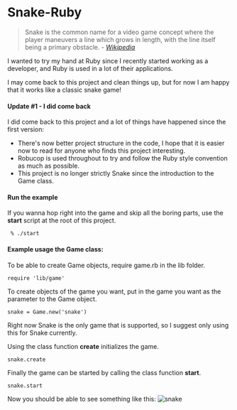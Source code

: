 # Snake-Ruby
>Snake is the common name for a video game concept where the player maneuvers a line which grows in length, with the line itself being a primary obstacle. - _[Wikipedia](https://en.wikipedia.org/wiki/Snake_(video_game_genre))_

I wanted to try my hand at Ruby since I recently started working as a developer, and Ruby is used in a lot of their applications.

I may come back to this project and clean things up, but for now I am happy that it works like a classic snake game!


#### Update #1 - I did come back
I did come back to this project and a lot of things have
happened since the first version:

* There's now better project structure in the code, I hope that 
it is easier now to read for anyone who finds this project interesting.
* Robucop is used throughout to try and follow the Ruby style convention as much as possible.
* This project is no longer strictly Snake since the introduction to the Game class.

#### Run the example
If you wanna hop right into the game and skip all the boring parts, use the **start** script at the root of this project.

     % ./start

#### Example usage the Game class:
To be able to create Game objects, require game.rb in the lib folder.

    require 'lib/game'
To create objects of the game you want, put in the game you want as the parameter to the Game object.

    snake = Game.new('snake')

Right now Snake is the only game that is supported, so I suggest only using this for Snake currently.

Using the class function **create** initializes the game.

    snake.create

Finally the game can be started by calling the class function **start**.

    snake.start

Now you should be able to see something like this:
![snake](https://user-images.githubusercontent.com/38702971/92303156-9ac2f680-ef72-11ea-8255-f460d8b0665c.png)
